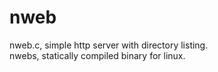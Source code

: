# nweb
nweb.c, simple http server with directory listing.<br/>
nwebs, statically compiled binary for linux.<br/>
